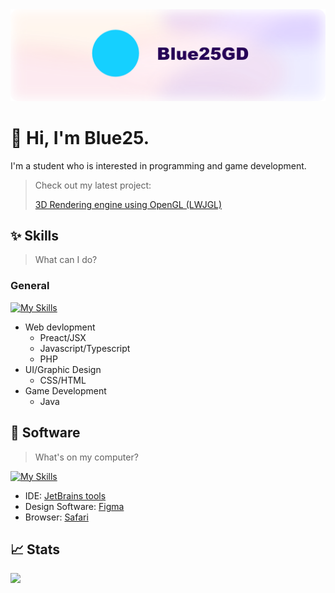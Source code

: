 <picture>
  <source media="(prefers-color-scheme: dark)" srcset="./banner.png">
  <source media="(prefers-color-scheme: light)" srcset="./banner.png">
  <img alt="Blue25gd Banner" src="./banner.png">
</picture>

# 👋 Hi, I'm Blue25.
I'm a student who is interested in programming and game development.

> Check out my latest project:
> 
> [3D Rendering engine using OpenGL (LWJGL)](https://github.com/Blue25GD/3DRendering)

## ✨ Skills

> What can I do?

### General

[![My Skills](https://skillicons.dev/icons?i=react,javascript,typescript,php,css,html,java)](https://skillicons.dev)

- Web devlopment
    - Preact/JSX
    - Javascript/Typescript
    - PHP
- UI/Graphic Design
    - CSS/HTML
- Game Development
    - Java

## 👾 Software
> What's on my computer?

[![My Skills](https://skillicons.dev/icons?i=idea,figma,bash,babel,discord,bots,docker,gitlab,grafana)](https://skillicons.dev)

- IDE: [JetBrains tools](https://jetbrains.com/)
- Design Software: [Figma](https://figma.com)
- Browser: [Safari](https://www.apple.com/safari/)

## 📈 Stats

![](http://github-profile-summary-cards.vercel.app/api/cards/profile-details?username=blue25GD&theme=github)
